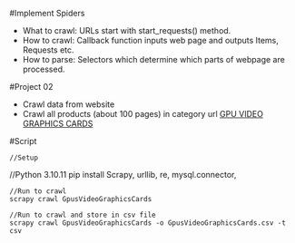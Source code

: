 #Implement Spiders
- What to crawl: URLs start with start_requests() method.
- How to crawl: Callback function inputs web page and outputs Items, Requests etc.
- How to parse: Selectors which determine which parts of webpage are processed.

#Project 02
- Crawl data from website 
- Crawl all products (about 100 pages) in category url [GPU VIDEO GRAPHICS CARDS](https://www.newegg.com/GPUs-Video-Graphics-Cards/SubCategory/ID-48/Page-9?Tid=7709)

#Script

```
//Setup

```
//Python 3.10.11
pip install Scrapy, urllib, re, mysql.connector,
```
//Run to crawl
scrapy crawl GpusVideoGraphicsCards
```
```
//Run to crawl and store in csv file
scrapy crawl GpusVideoGraphicsCards -o GpusVideoGraphicsCards.csv -t csv
```


